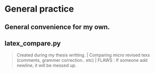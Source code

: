 General practice
================

General convenience for my own.
-------------------------------



## latex_compare.py

> Created during my thesis writting.
| Comparing micro revised texs (comments, grammer correction.. etc)
| FLAWS : If someone add newline, it will be messed up.

